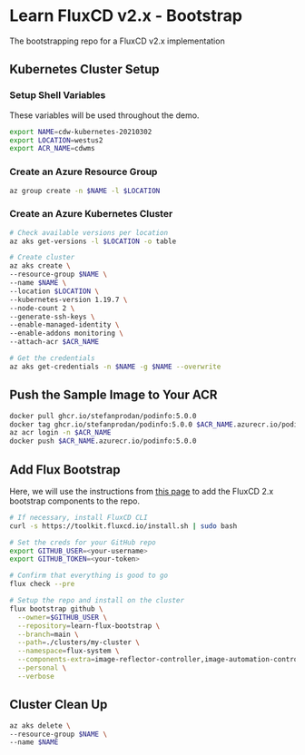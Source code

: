 # Learn FluxCD v2.x - Bootstrap

The bootstrapping repo for a FluxCD v2.x implementation

## Kubernetes Cluster Setup

### Setup Shell Variables

These variables will be used throughout the demo.

```bash
export NAME=cdw-kubernetes-20210302
export LOCATION=westus2
export ACR_NAME=cdwms
```

### Create an Azure Resource Group

```bash
az group create -n $NAME -l $LOCATION
```

### Create an Azure Kubernetes Cluster

```bash
# Check available versions per location
az aks get-versions -l $LOCATION -o table

# Create cluster
az aks create \
--resource-group $NAME \
--name $NAME \
--location $LOCATION \
--kubernetes-version 1.19.7 \
--node-count 2 \
--generate-ssh-keys \
--enable-managed-identity \
--enable-addons monitoring \
--attach-acr $ACR_NAME

# Get the credentials
az aks get-credentials -n $NAME -g $NAME --overwrite
```

## Push the Sample Image to Your ACR

```bash
docker pull ghcr.io/stefanprodan/podinfo:5.0.0
docker tag ghcr.io/stefanprodan/podinfo:5.0.0 $ACR_NAME.azurecr.io/podinfo:5.0.0
az acr login -n $ACR_NAME
docker push $ACR_NAME.azurecr.io/podinfo:5.0.0
```

## Add Flux Bootstrap

Here, we will use the instructions from [this page](https://toolkit.fluxcd.io/get-started/#install-flux-components) to add the FluxCD 2.x bootstrap components to the repo.

```bash
# If necessary, install FluxCD CLI
curl -s https://toolkit.fluxcd.io/install.sh | sudo bash

# Set the creds for your GitHub repo
export GITHUB_USER=<your-username>
export GITHUB_TOKEN=<your-token>

# Confirm that everything is good to go
flux check --pre

# Setup the repo and install on the cluster
flux bootstrap github \
  --owner=$GITHUB_USER \
  --repository=learn-flux-bootstrap \
  --branch=main \
  --path=./clusters/my-cluster \
  --namespace=flux-system \
  --components-extra=image-reflector-controller,image-automation-controller \
  --personal \
  --verbose
```

## Cluster Clean Up

```bash
az aks delete \
--resource-group $NAME \
--name $NAME
```
